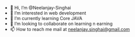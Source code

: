 - 👋 Hi, I’m @Neelanjay-Singhai
- 👀 I’m interested in web development
- 🌱 I’m currently learning Core JAVA
- 💞️ I’m looking to collaborate on learning n earning
- 📫 How to reach me mail at neelanjay.singhai@gmail.com

<!---
Neelanjay-Singhai/Neelanjay-Singhai is a ✨ special ✨ repository because its `README.md` (this file) appears on your GitHub profile.
You can click the Preview link to take a look at your changes.
--->
